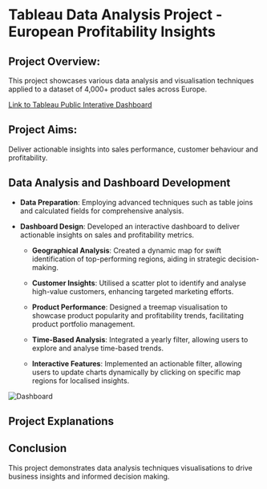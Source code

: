 # Tableau Data Analysis Project - European Profitability Insights

## Project Overview:
This project showcases various data analysis and visualisation techniques applied to a dataset of 4,000+ product sales across Europe. 

[Link to Tableau Public Interative Dashboard](https://public.tableau.com/app/profile/sonali.tejura/viz/EuropeanProfitabilityInsightsTechnologyOfficeSuppliesandFurniture/EuropeanProfitabilityInsightsTechnologyOfficeSuppliesandFurniture?publish=yes) 

## Project Aims:
Deliver actionable insights into sales performance, customer behaviour and profitability. 

## Data Analysis and Dashboard Development

- **Data Preparation**: Employing advanced techniques such as table joins and calculated fields for comprehensive analysis.

- **Dashboard Design**: Developed an interactive dashboard to deliver actionable insights on sales and profitability metrics.

  - **Geographical Analysis**: Created a dynamic map for swift identification of top-performing regions, aiding in strategic decision-making.
  
  - **Customer Insights**: Utilised a scatter plot to identify and analyse high-value customers, enhancing targeted marketing efforts.
  
  - **Product Performance**: Designed a treemap visualisation to showcase product popularity and profitability trends, facilitating product portfolio management.
  
  - **Time-Based Analysis**: Integrated a yearly filter, allowing users to explore and analyse time-based trends.
  
  - **Interactive Features**: Implemented an actionable filter, allowing users to update charts dynamically by clicking on specific map regions for localised insights.

![Dashboard](https://github.com/sonalitejura/portfolio-projects/assets/172199569/5470760b-2d06-4eca-aa64-78e4916be264)

## Project Explanations


## Conclusion
This project demonstrates data analysis techniques visualisations to drive business insights and informed decision making. 
